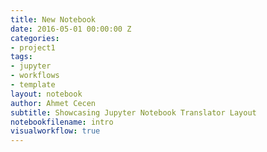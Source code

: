 ```yaml
---
title: New Notebook
date: 2016-05-01 00:00:00 Z
categories:
- project1
tags:
- jupyter
- workflows
- template
layout: notebook
author: Ahmet Cecen
subtitle: Showcasing Jupyter Notebook Translator Layout
notebookfilename: intro
visualworkflow: true
---
```


